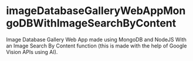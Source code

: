 # imageDatabaseGalleryWebAppMongoDBWithImageSearchByContent
Image Database Gallery Web App made using MongoDB and NodeJS With an Image Search By Content function (this is made with the help of Google Vision APIs using AI).
